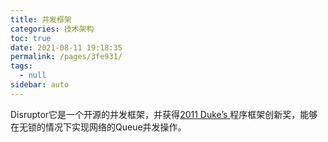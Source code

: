 ```yaml
---
title: 并发框架
categories: 技术架构
toc: true
date: 2021-08-11 19:18:35
permalink: /pages/3fe931/
tags: 
  - null
sidebar: auto
---
```


Disruptor它是一个开源的并发框架，并获得[2011 Duke’s ](http://www.java.net/dukeschoice)程序框架创新奖，能够在无锁的情况下实现网络的Queue并发操作。